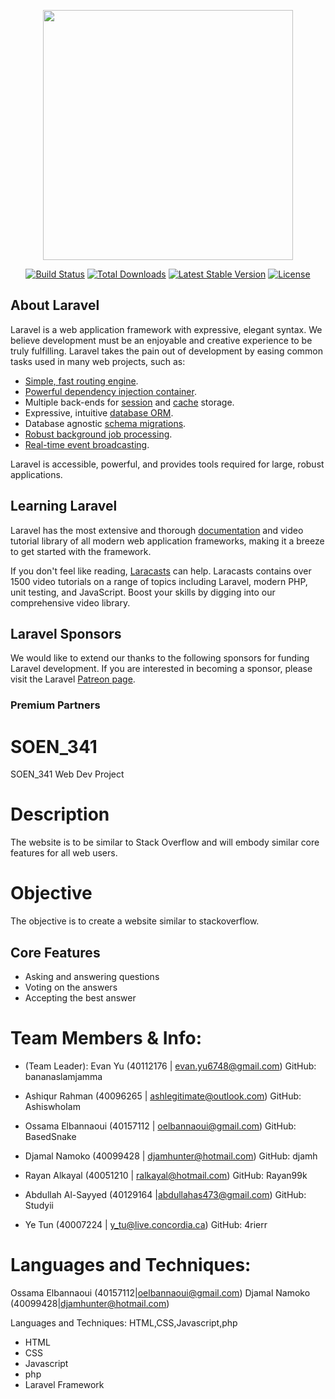 <p align="center"><a href="https://laravel.com" target="_blank"><img src="https://raw.githubusercontent.com/laravel/art/master/logo-lockup/5%20SVG/2%20CMYK/1%20Full%20Color/laravel-logolockup-cmyk-red.svg" width="400"></a></p>

<p align="center">
<a href="https://travis-ci.org/laravel/framework"><img src="https://travis-ci.org/laravel/framework.svg" alt="Build Status"></a>
<a href="https://packagist.org/packages/laravel/framework"><img src="https://img.shields.io/packagist/dt/laravel/framework" alt="Total Downloads"></a>
<a href="https://packagist.org/packages/laravel/framework"><img src="https://img.shields.io/packagist/v/laravel/framework" alt="Latest Stable Version"></a>
<a href="https://packagist.org/packages/laravel/framework"><img src="https://img.shields.io/packagist/l/laravel/framework" alt="License"></a>
</p>

## About Laravel

Laravel is a web application framework with expressive, elegant syntax. We believe development must be an enjoyable and creative experience to be truly fulfilling. Laravel takes the pain out of development by easing common tasks used in many web projects, such as:

- [Simple, fast routing engine](https://laravel.com/docs/routing).
- [Powerful dependency injection container](https://laravel.com/docs/container).
- Multiple back-ends for [session](https://laravel.com/docs/session) and [cache](https://laravel.com/docs/cache) storage.
- Expressive, intuitive [database ORM](https://laravel.com/docs/eloquent).
- Database agnostic [schema migrations](https://laravel.com/docs/migrations).
- [Robust background job processing](https://laravel.com/docs/queues).
- [Real-time event broadcasting](https://laravel.com/docs/broadcasting).

Laravel is accessible, powerful, and provides tools required for large, robust applications.

## Learning Laravel

Laravel has the most extensive and thorough [documentation](https://laravel.com/docs) and video tutorial library of all modern web application frameworks, making it a breeze to get started with the framework.

If you don't feel like reading, [Laracasts](https://laracasts.com) can help. Laracasts contains over 1500 video tutorials on a range of topics including Laravel, modern PHP, unit testing, and JavaScript. Boost your skills by digging into our comprehensive video library.

## Laravel Sponsors

We would like to extend our thanks to the following sponsors for funding Laravel development. If you are interested in becoming a sponsor, please visit the Laravel [Patreon page](https://patreon.com/taylorotwell).

### Premium Partners

# SOEN_341
SOEN_341 Web Dev Project


# Description
The website is to be similar to Stack Overflow and will embody similar core features for all web users.

# Objective
The objective is to create a website similar to stackoverflow.

## Core Features
* Asking and answering questions
* Voting on the answers
* Accepting the best answer


# Team Members & Info:
* (Team Leader): Evan Yu             (40112176 | evan.yu6748@gmail.com) GitHub: bananaslamjamma

* Ashiqur Rahman      (40096265 | ashlegitimate@outlook.com) GitHub: AshiswhoIam
* Ossama Elbannaoui   (40157112 | oelbannaoui@gmail.com) GitHub: BasedSnake
* Djamal Namoko       (40099428 | djamhunter@hotmail.com) GitHub: djamh
* Rayan Alkayal       (40051210 | ralkayal@hotmail.com) GitHub: Rayan99k
* Abdullah Al-Sayyed  (40129164 |abdullahas473@gmail.com) GitHub: Studyii
* Ye Tun              (40007224 | y_tu@live.concordia.ca) GitHub: 4rierr

# Languages and Techniques:


Ossama Elbannaoui (40157112|oelbannaoui@gmail.com)
Djamal Namoko (40099428|djamhunter@hotmail.com)

Languages and Techniques:
HTML,CSS,Javascript,php

* HTML
* CSS
* Javascript
* php
* Laravel Framework


